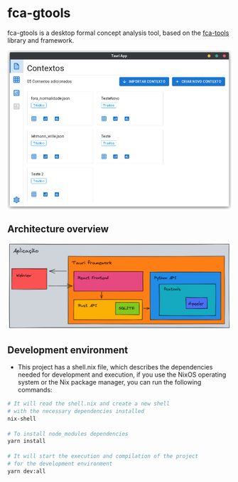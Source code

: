 # fca-gtools

fca-gtools is a desktop formal concept analysis tool, based on the [fca-tools](https://github.com/raul4247/fca-tools) library and framework.

![image](./docs/images/screenshot_fcagtools.png)

## Architecture overview

![architecture](./docs/images/arquitecture.png)

## Development environment

- This project has a shell.nix file, which describes the dependencies needed for development and execution, if you use the NixOS operating system or the Nix package manager, you can run the following commands:

```sh
# It will read the shell.nix and create a new shell
# with the necessary dependencies installed
nix-shell

# To install node_modules dependencies
yarn install

# It will start the execution and compilation of the project
# for the development environment
yarn dev:all
```

